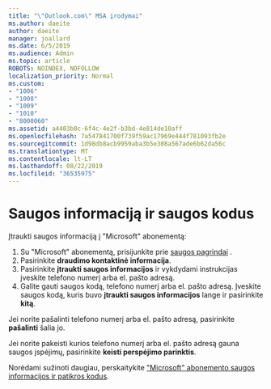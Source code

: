 ```yaml
---
title: "\"Outlook.com\" MSA įrodymai"
ms.author: daeite
author: daeite
manager: joallard
ms.date: 6/5/2019
ms.audience: Admin
ms.topic: article
ROBOTS: NOINDEX, NOFOLLOW
localization_priority: Normal
ms.custom:
- "1006"
- "1008"
- "1009"
- "1010"
- "8000060"
ms.assetid: a4403b0c-6f4c-4e2f-b3bd-4e814de10aff
ms.openlocfilehash: 7a547841700f739f59ac17969e444f781093fb2e
ms.sourcegitcommit: 1d98db8acb9959aba3b5e308a567ade6b62da56c
ms.translationtype: MT
ms.contentlocale: lt-LT
ms.lasthandoff: 08/22/2019
ms.locfileid: "36535975"
---
```

# <a name="security-info-and-security-codes"></a>Saugos informaciją ir saugos kodus

Įtraukti saugos informaciją į "Microsoft" abonementą:

1. Su "Microsoft" abonementą, prisijunkite prie [saugos pagrindai](https://account.microsoft.com/security) .
1. Pasirinkite **draudimo kontaktinė informacija**.
1. Pasirinkite **įtraukti saugos informacijos** ir vykdydami instrukcijas įveskite telefono numerį arba el. pašto adresą.
1. Galite gauti saugos kodą, telefono numerį arba el. pašto adresą. Įveskite saugos kodą, kuris buvo **įtraukti saugos informacijos** lange ir pasirinkite **kitą**.

Jei norite pašalinti telefono numerį arba el. pašto adresą, pasirinkite **pašalinti** šalia jo.

Jei norite pakeisti kurios telefono numerį arba el. pašto adresą gauna saugos įspėjimų, pasirinkite **keisti perspėjimo parinktis**.

Norėdami sužinoti daugiau, perskaitykite ["Microsoft" abonemento saugos informacijos ir patikros kodus](https://support.microsoft.com/help/12428/).